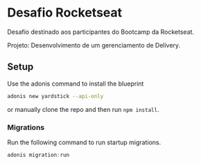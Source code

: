 # Desafio Rocketseat

Desafio destinado aos participantes do Bootcamp da Rocketseat.

Projeto:
Desenvolvimento de um gerenciamento de Delivery.

## Setup

Use the adonis command to install the blueprint

```bash
adonis new yardstick --api-only
```

or manually clone the repo and then run `npm install`.


### Migrations

Run the following command to run startup migrations.

```js
adonis migration:run
```
